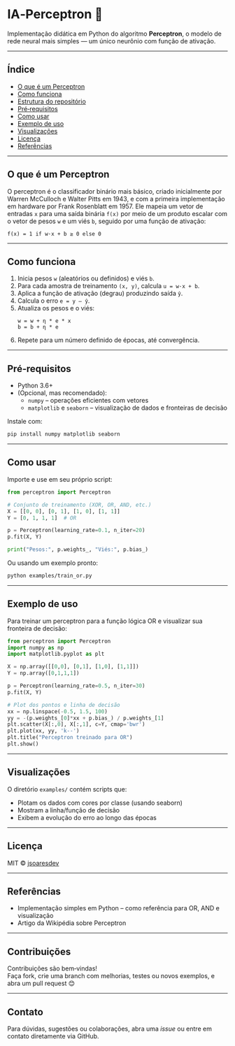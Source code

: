 # IA‑Perceptron 🧠

Implementação didática em Python do algoritmo **Perceptron**, o modelo de rede neural mais simples — um único neurônio com função de ativação.

---

## Índice

- [O que é um Perceptron](#o-que-é-um-perceptron)  
- [Como funciona](#como-funciona)  
- [Estrutura do repositório](#estrutura-do-repositório)  
- [Pré‑requisitos](#pré‑requisitos)  
- [Como usar](#como-usar)  
- [Exemplo de uso](#exemplo-de-uso)  
- [Visualizações](#visualizações)  
- [Licença](#licença)  
- [Referências](#referências)

---

## O que é um Perceptron

O perceptron é o classificador binário mais básico, criado inicialmente por Warren McCulloch e Walter Pitts em 1943, e com a primeira implementação em hardware por Frank Rosenblatt em 1957. Ele mapeia um vetor de entradas `x` para uma saída binária `f(x)` por meio de um produto escalar com o vetor de pesos `w` e um viés `b`, seguido por uma função de ativação:  

```
f(x) = 1 if w·x + b ≥ 0 else 0
```

---

## Como funciona

1. Inicia pesos `w` (aleatórios ou definidos) e viés `b`.  
2. Para cada amostra de treinamento `(x, y)`, calcula `u = w·x + b`.  
3. Aplica a função de ativação (degrau) produzindo saída `ŷ`.  
4. Calcula o erro `e = y – ŷ`.  
5. Atualiza os pesos e o viés:  
   ```
   w = w + η * e * x
   b = b + η * e
   ```
6. Repete para um número definido de épocas, até convergência.

---


## Pré‑requisitos

- Python 3.6+  
- (Opcional, mas recomendado):  
  - `numpy` – operações eficientes com vetores  
  - `matplotlib` e `seaborn` – visualização de dados e fronteiras de decisão  

Instale com:

```bash
pip install numpy matplotlib seaborn
```

---

## Como usar

Importe e use em seu próprio script:

```python
from perceptron import Perceptron

# Conjunto de treinamento (XOR, OR, AND, etc.)
X = [[0, 0], [0, 1], [1, 0], [1, 1]]
Y = [0, 1, 1, 1]  # OR

p = Perceptron(learning_rate=0.1, n_iter=20)
p.fit(X, Y)

print("Pesos:", p.weights_, "Viés:", p.bias_)
```

Ou usando um exemplo pronto:

```bash
python examples/train_or.py
```

---

## Exemplo de uso

Para treinar um perceptron para a função lógica OR e visualizar sua fronteira de decisão:

```python
from perceptron import Perceptron
import numpy as np
import matplotlib.pyplot as plt

X = np.array([[0,0], [0,1], [1,0], [1,1]])
Y = np.array([0,1,1,1])

p = Perceptron(learning_rate=0.5, n_iter=30)
p.fit(X, Y)

# Plot dos pontos e linha de decisão
xx = np.linspace(-0.5, 1.5, 100)
yy = -(p.weights_[0]*xx + p.bias_) / p.weights_[1]
plt.scatter(X[:,0], X[:,1], c=Y, cmap='bwr')
plt.plot(xx, yy, 'k--')
plt.title("Perceptron treinado para OR")
plt.show()
```

---

## Visualizações

O diretório `examples/` contém scripts que:
- Plotam os dados com cores por classe (usando seaborn)
- Mostram a linha/função de decisão
- Exibem a evolução do erro ao longo das épocas

---

## Licença

MIT © [jsoaresdev](https://github.com/jsoaresdev)

---

## Referências

- Implementação simples em Python – como referência para OR, AND e visualização  
- Artigo da Wikipédia sobre Perceptron

---

## Contribuições

Contribuições são bem‑vindas!  
Faça fork, crie uma branch com melhorias, testes ou novos exemplos, e abra um pull request 😊

---

## Contato

Para dúvidas, sugestões ou colaborações, abra uma *issue* ou entre em contato diretamente via GitHub.
